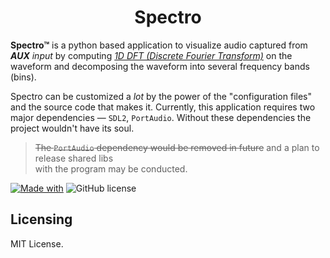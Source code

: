 <h1 align='center'>Spectro</h1>

**Spectro™** is a python based application to visualize audio captured from ***AUX** input* by computing [*1D DFT (Discrete Fourier Transform)*][0] on the waveform and decomposing the waveform into several frequency bands (bins).

Spectro can be customized a *lot* by the power of the "configuration files" and the source code that makes it. Currently, this application requires two major dependencies — `SDL2`, `PortAudio`. Without these dependencies the project wouldn't have its soul.

> ~~The `PortAudio` dependency would be removed in future~~ and a plan to release shared libs
> <br/>
> with the program may be conducted.

[![Made with](https://img.shields.io/badge/made%20with-Python-blue)](https://www.python.org/)
![GitHub license](https://img.shields.io/badge/license-MIT-blue)

## Licensing
MIT License.

[0]: https://en.wikipedia.org/wiki/Discrete_Fourier_transform
